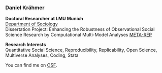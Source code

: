 ### Daniel Krähmer

**Doctoral Researcher at LMU Munich** <br>
[Department of Sociology](https://www.en.soziologie.uni-muenchen.de/index.html) <br>
Dissertation Project: Enhancing the Robustness of Observational Social Science Research by Computational Multi-Model Analyses [META-REP](https://www.ls4.soziologie.uni-muenchen.de/aktuelle_forschung/rob-meta-rep/index.html)
<br>

**Research Interests**<br>
Quantitative Social Science, Reproducibility, Replicability, Open Science, Multiverse Analyses, Coding, Stata

You can find me on [OSF](osf.io/q9f8s).
